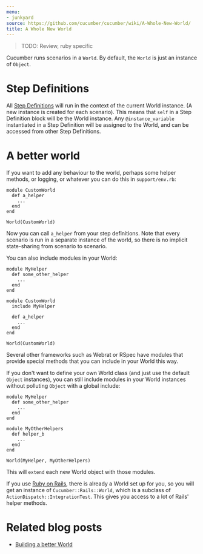```yaml
---
menu:
- junkyard
source: https://github.com/cucumber/cucumber/wiki/A-Whole-New-World/
title: A Whole New World
---
```


> TODO: Review, ruby specific


Cucumber runs scenarios in a `World`. By default, the `World` is just an instance of `Object`.

# Step Definitions

All [Step Definitions](/step-definitions/) will run in the context of the current World instance. (A new instance is created for each scenario). This means that `self` in a Step Definition block will be the World instance. Any `@instance_variable` instantiated in a Step Definition will be assigned to the World, and can be accessed from other Step Definitions.

# A better world

If you want to add any behaviour to the world, perhaps some helper methods, or logging, or whatever you can do this in `support/env.rb`:

```
module CustomWorld
  def a_helper
    ...
  end
end

World(CustomWorld)
```

Now you can call `a_helper` from your step definitions. Note that every scenario is run in a separate instance of the world, so there is no implicit state-sharing from scenario to scenario.

You can also include modules in your World:

```
module MyHelper
  def some_other_helper
    ...
  end
end

module CustomWorld
  include MyHelper

  def a_helper
    ...
  end
end

World(CustomWorld)
```

Several other frameworks such as Webrat or RSpec have modules that provide special methods that you can include in your World this way.

If you don't want to define your own World class (and just use the default `Object` instances), you can still include modules in your World instances without polluting `Object` with a global include:

```
module MyHelper
  def some_other_helper
    ...
  end
end

module MyOtherHelpers
  def helper_b
    ...
  end
end

World(MyHelper, MyOtherHelpers)
```

This will `extend` each new World object with those modules.

If you use [Ruby on Rails](/implementations/ruby/ruby-on-rails/), there is already a World set up for you, so you will get an instance of `Cucumber::Rails::World`, which is a subclass of `ActionDispatch::IntegrationTest`. This gives you access to a lot of Rails' helper methods.

# Related blog posts

- [Building a better World](http://drnicwilliams.com/2009/04/15/cucumber-building-a-better-world-object/)

